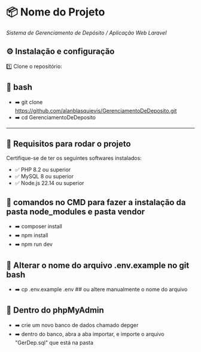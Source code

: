 # 📦 Nome do Projeto

*Sistema de Gerenciamento de Depósito / Aplicação Web Laravel*

## ⚙️ Instalação e configuração

1️⃣ Clone o repositório:

## 🚀 bash
 - ➡️ git clone https://github.com/alanblasquievis/GerenciamentoDeDeposito.git
 - ➡️ cd GerenciamentoDeDeposito

---

## 🚀 Requisitos para rodar o projeto

Certifique-se de ter os seguintes softwares instalados:

- ✅ PHP 8.2 ou superior
- ✅ MySQL 8 ou superior
- ✅ Node.js 22.14 ou superior

## 🚀 comandos no CMD para fazer a instalação da pasta node_modules e pasta vendor
    
 - ➡️ composer install
 - ➡️ npm install
 - ➡️ npm run dev

## 🚀 Alterar o nome do arquivo .env.example no git bash

- ➡️ cp .env.example .env ## ou altere manualmente o nome do arquivo

## 🚀 Dentro do phpMyAdmin

- ➡️ crie um novo banco de dados chamado depger
- ➡️ dentro do banco, abra a aba importar, e importe o arquivo "GerDep.sql" que está na pasta





